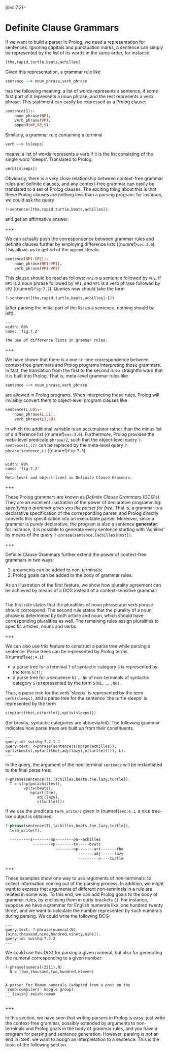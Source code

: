 <!--H3: Section 7.2-->
(sec:7.2)=
# Definite Clause Grammars #

If we want to build a parser in Prolog, we need a representation for sentences. Ignoring capitals and punctuation marks, a sentence can simply be represented by the list of its words in the same order, for instance
```Prolog
[the,rapid,turtle,beats,achilles]
```
Given this representation, a grammar rule like
```Prolog
sentence --> noun_phrase,verb_phrase
```
has the following meaning: a list of words represents a sentence, if some first part of it represents a noun phrase, and the rest represents a verb phrase. This statement can easily be expressed as a Prolog clause:
```Prolog
sentence(S):-
    noun_phrase(NP),
    verb_phrase(VP),
    append(NP,VP,S)
```
Similarly, a grammar rule containing a terminal
```Prolog
verb --> [sleeps]
```
means: a list of words represents a verb if it is the list consisting of the single word 'sleeps'. Translated to Prolog:
```Prolog
verb([sleeps])
```
Obviously, there is a very close relationship between context-free grammar rules and definite clauses, and any context-free grammar can easily be translated to a set of Prolog clauses. The exciting thing about this is that these Prolog clauses are nothing less than a parsing program: for instance, we could ask the query
```Prolog
?-sentence([the,rapid,turtle,beats,achilles]).
```
and get an affirmative answer.

+++

<!--section 3.6-->
We can actually push the correspondence between grammar rules and definite clauses further by employing difference lists ({numref}`sec:3.6`). This allows us to get rid of the `append` literals:
```Prolog
sentence(NP1-VP2):-
    noun_phrase(NP1-VP1),
    verb_phrase(VP1-VP2)
```
This clause should be read as follows: `NP1` is a sentence followed by `VP2`, if `NP1` is a noun phrase followed by `VP1`, and `VP1` is a verb phrase followed by `VP2` ({numref}`fig:7.2`). Queries now should take the form
```Prolog
?-sentence([the,rapid,turtle,beats,achilles]-[])
```
(after parsing the initial part of the list as a sentence, nothing should be left).

```{figure} /src/fig/part_iii/image004.svg
---
width: 80%
name: 'fig:7.2'
---
The use of difference lists in grammar rules.
```

+++

<!--section 3.6-->
We have shown that there is a one-to-one correspondence between context-free grammars and Prolog programs interpreting those grammars. In fact, the translation from the first to the second is so straightforward that it is built into Prolog. That is, meta-level grammar rules like
```Prolog
sentence --> noun_phrase,verb_phrase
```
are allowed in Prolog programs. When interpreting these rules, Prolog will invisibly convert them to object-level program clauses like
```Prolog
sentence(L,L0):-
    noun_phrase(L,L1),
    verb_phrase(L1,L0)
```
in which the additional variable is an accumulator rather than the minus list of a difference list ({numref}`sec:3.6`). Furthermore, Prolog provides the meta-level predicate `phrase/2`, such that the object-level query `?-sentence(L,[])` can be replaced by the meta-level query `?-phrase(sentence,L)` ({numref}`fig:7.3`).

```{figure} /src/fig/part_iii/image006.svg
---
width: 80%
name: 'fig:7.3'
---
Meta-level and object-level in Definite Clause Grammars.
```

+++

These Prolog grammars are known as *Definite Clause Grammars* (DCG's). They are an excellent illustration of the power of declarative programming: *specifying a grammar gives you the parser for free*. That is, a grammar is a declarative specification of the corresponding parser, and Prolog directly converts this specification into an executable parser. Moreover, since a grammar is purely declarative, the program is also a sentence **generator**: for instance, it is possible to generate every sentence starting with 'Achilles' by means of the query `?-phrase(sentence,[achilles|Rest])`.

+++

Definite Clause Grammars further extend the power of context-free grammars in two ways:

1. arguments can be added to non-terminals;
2. Prolog goals can be added to the body of grammar rules.

As an illustration of the first feature, we show how plurality agreement can be achieved by means of a DCG instead of a context-sensitive grammar:
```{swish} swish:7.2.1
```
The first rule states that the pluralities of noun phrase and verb phrase should correspond. The second rule states that the plurality of a noun phrase is determined by both article and noun, which should have corresponding pluralities as well. The remaining rules assign pluralities to specific articles, nouns and verbs.

+++

<!--section 4.1 section 4.1-->
We can also use this feature to construct a parse tree while parsing a sentence. Parse trees can be represented by Prolog terms ({numref}`sec:4.1`):

* a parse tree for a terminal `T` of syntactic category `S` is represented by the term `S(T)`;
* a parse tree for a sequence `N1` &hellip; `Nk` of non-terminals of syntactic category `S` is represented by the term `S(N1,` &hellip; `,Nk)`.

Thus, a parse tree for the verb 'sleeps' is represented by the term `verb(sleeps)`, and a parse tree for the sentence 'the turtle sleeps' is represented by the term
```Prolog
s(np(art(the),n(turtle)),vp(iv(sleeps)))
```
(for brevity, syntactic categories are abbreviated). The following grammar indicates how parse trees are built up from their constituents.
```{swish} swish:7.2.1_2
---
query-id: swishq:7.2.1_2
query-text: ?-phrase(sentence(s(np(pn(achilles)), vp(tv(beats),np(art(the),adj(lazy),n(turtle))))), L).
---
```
In the query, the argument of the non-terminal `sentence` will be instantiated to the final parse tree:
```{swish-query} swishq:7.2.1_2
?-phrase(sentence(T),[achilles,beats,the,lazy,turtle]).
  T = s(np(pn(achilles)),
        vp(tv(beats),
           np(art(the),
              adj(lazy),
              n(turtle))))
```
If we use the predicate `term_write/1` given in {numref}`sec:4.1`, a nice tree-like output is obtained:
```Prolog
?-phrase(sentence(T),[achilles,beats,the,lazy,turtle]),
  term_write(T).

  ---------s--------np--------pn--achilles
            --------vp--------tv-----beats
                      --------np-------art-------the
                                -------adj------lazy
                                ---------n----turtle
```

+++

These examples show one way to use arguments of non-terminals: to collect information coming out of the parsing process. In addition, we might want to express that arguments of different non-terminals in a rule are related in some way. To this end, we can add Prolog goals to the body of grammar rules, by enclosing them in curly brackets `{}`. For instance, suppose we have a grammar for English numerals like 'one hundred twenty three', and we want to calculate the number represented by such numerals during parsing. We could write the following DCG:
```{swish} swish:7.2.2
---
query-text: ?-phrase(numeral(N),[nine,thousand,nine,hundred,ninety,nine]).
query-id: swishq:7.2.2
---
```
We could use this DCG for parsing a given numeral, but also for generating the numeral corresponding to a given number:
```{swish-query} swishq:7.2.2
?-phrase(numeral(2211),N).
  N = [two,thousand,two,hundred,eleven]
```

```{exercise} ex:7.3
```

````{tip}
A parser for Roman numerals (adapted from a post on the `comp.compilers` Google group). 
```{swish} swish:roman
```
````

+++

In this section, we have seen that writing parsers in Prolog is easy: just write the context-free grammar, possibly extended by arguments to non-terminals and Prolog goals in the body of grammar rules, and you have a program for parsing and sentence generation. However, parsing is not an end in itself: we want to assign an interpretation to a sentence. This is the topic of the following section.
